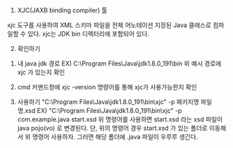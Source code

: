 1. XJC(JAXB binding compiler) 툴

xjc 도구를 사용하여 XML 스키마 파일을 전체 어노테이션 지정된 Java 클래스로 컴파일할 수 있다.
xjc는 JDK bin 디렉터리에 포함되어 있다.

2. 확인하기
  1) 내 java jdk 경로
    EX) C:\Program Files\Java\jdk1.8.0_191\bin
    위 예시 경로에 xjc 가 있는지 확인
  2) cmd 커맨드창에 xjc -version 명령어를 통해 xjc가 사용가능한지 확인
  
3) 사용하기
 "C:\Program Files\Java\jdk1.8.0_191\bin\xjc" -p 패키지명 파일명.xsd
  EX) "C:\Program Files\Java\jdk1.8.0_191\bin\xjc" -p com.example.java start.xsd
  위 명령어를 사용하면 start.xsd 라는 xsd 파일이 java pojo(vo) 로 변경된다.
  단, 위의 명령어 경우 start.xsd 가 있는 폴더로 이동해서 위 명령어 사용하자.
  그러면 해당 폴더에 .java 파일이 우루루 생긴다.
  
